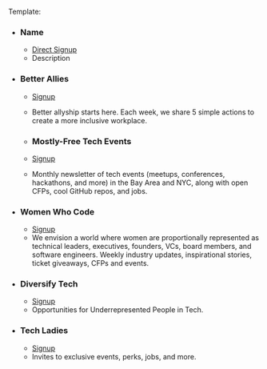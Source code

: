 Template:

- ### Name
  - [Direct Signup](https://www.google.com/)
  - Description

- ###  Better Allies
  - [Signup](https://betterallies.us19.list-manage.com/subscribe?u=cc808df089bf312fc1a37916d&id=575137cdc6)
  - Better allyship starts here. Each week, we share 5 simple actions to create a more inclusive workplace.

  - ###  Mostly-Free Tech Events
  - [Signup](https://tinyletter.com/lizziepika)
  - Monthly newsletter of tech events (meetups, conferences, hackathons, and more) in the Bay Area and NYC, along with open CFPs, cool GitHub repos, and jobs.
  
- ###  Women Who Code
  - [Signup](https://us7.campaign-archive.com/home/?u=e75be710ba1a2eb0df9d82ca4&id=73a7096e5d)
  - We envision a world where women are proportionally represented as technical leaders, executives, founders, VCs, board members, and software engineers. Weekly industry updates, inspirational stories, ticket giveaways, CFPs and events.

- ###  Diversify Tech
  - [Signup](https://codewithveni.us2.list-manage.com/track/click?u=12f105953ac73ecedfa0b5604&id=8c951a4f4b&e=e10502e4ea)
  - Opportunities for Underrepresented People in Tech.
  
- ### Tech Ladies
  - [Signup](https://new.hiretechladies.com/join/)
  - Invites to exclusive events, perks, jobs, and more.
  
